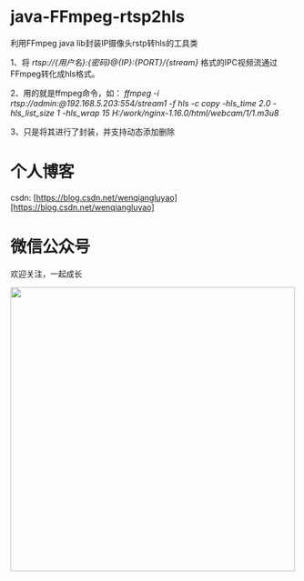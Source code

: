 # java-FFmpeg-rtsp2hls
利用FFmpeg java lib封装IP摄像头rstp转hls的工具类

1、将  <i>rtsp://{用户名}:{密码}@{IP}:{PORT}/{stream}</i>  格式的IPC视频流通过FFmpeg转化成hls格式。

2、用的就是ffmpeg命令，如：  <i>ffmpeg -i rtsp://admin:@192.168.5.203:554/stream1 -f hls -c copy -hls_time 2.0 -hls_list_size 1 -hls_wrap 15 H:/work/nginx-1.16.0/html/webcam/1/1.m3u8</i>

3、只是将其进行了封装，并支持动态添加删除

# 个人博客
csdn: [https://blog.csdn.net/wenqiangluyao][https://blog.csdn.net/wenqiangluyao]

# 微信公众号
欢迎关注，一起成长

<img src="https://user-images.githubusercontent.com/25865085/201046189-b725f69f-cc71-4ae0-836e-72c1f203ddb0.png" alt="" width="500"/>

[https://blog.csdn.net/wenqiangluyao]: https://blog.csdn.net/wenqiangluyao
